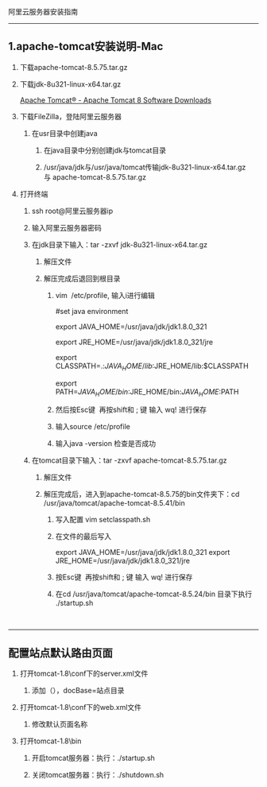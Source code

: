 阿里云服务器安装指南 

---

## 1.apache-tomcat安装说明-Mac

1. 下载apache-tomcat-8.5.75.tar.gz

2. 下载jdk-8u321-linux-x64.tar.gz 
   
   [Apache Tomcat&reg; - Apache Tomcat 8 Software Downloads](https://tomcat.apache.org/download-80.cgi)

3. 下载FileZilla，登陆阿里云服务器
   
   1. 在usr目录中创建java
      
      1. 在java目录中分别创建jdk与tomcat目录
      
      2. /usr/java/jdk与/usr/java/tomcat传输jdk-8u321-linux-x64.tar.gz与 apache-tomcat-8.5.75.tar.gz

4. 打开终端
   
   1. ssh root@阿里云服务器ip
   
   2. 输入阿里云服务器密码
   
   3. 在jdk目录下输入：tar -zxvf jdk-8u321-linux-x64.tar.gz
      
      1. 解压文件
      
      2. 解压完成后退回到根目录
         
         1. vim  /etc/profile, 输入i进行编辑
            
            #set java environment
            
            export JAVA_HOME=/usr/java/jdk/jdk1.8.0_321
            
            export JRE_HOME=/usr/java/jdk/jdk1.8.0_321/jre
            
            export CLASSPATH=.:$JAVA_HOME/lib:$JRE_HOME/lib:$CLASSPATH
            
            export PATH=$JAVA_HOME/bin:$JRE_HOME/bin:$JAVA_HOME:$PATH
         
         2. 然后按Esc键  再按shift和 ; 键 输入 wq! 进行保存
         
         3. 输入source /etc/profile
         
         4. 输入java -version 检查是否成功
   
   4. 在tomcat目录下输入：tar -zxvf apache-tomcat-8.5.75.tar.gz
      
      1. 解压文件
      
      2. 解压完成后，进入到apache-tomcat-8.5.75的bin文件夹下：cd /usr/java/tomcat/apache-tomcat-8.5.41/bin
         
         1. 写入配置 vim setclasspath.sh
         
         2. 在文件的最后写入
            
            export JAVA_HOME=/usr/java/jdk/jdk1.8.0_321
            export JRE_HOME=/usr/java/jdk/jdk1.8.0_321/jre
         
         3. 按Esc键  再按shift和 ; 键 输入 wq! 进行保存
         
         4. 在cd /usr/java/tomcat/apache-tomcat-8.5.24/bin 目录下执行  ./startup.sh
            
             

---

## 配置站点默认路由页面

1. 打开tomcat-1.8\conf下的server.xml文件
   
   1. 添加（<Context path="" docBase="example" reloadable="true"/>），docBase=站点目录

2. 打开tomcat-1.8\conf下的web.xml文件
   
   1. 修改默认页面名称

3. 打开tomcat-1.8\bin
   
   1. 开启tomcat服务器：执行：./startup.sh
   
   2. 关闭tomcat服务器：执行：./shutdown.sh
